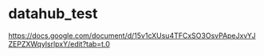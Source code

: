 # datahub_test
https://docs.google.com/document/d/15v1cXUsu4TFCxSO3OsvPApeJxvYJZEPZXWqylsrlpxY/edit?tab=t.0
